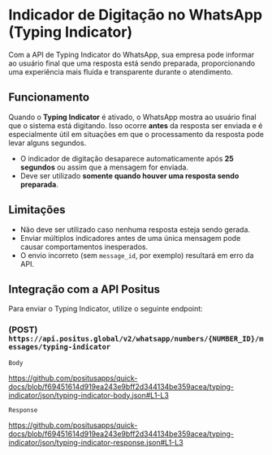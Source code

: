 # Indicador de Digitação no WhatsApp (Typing Indicator)

Com a API de Typing Indicator do WhatsApp, sua empresa pode informar ao usuário final que uma resposta está sendo preparada, proporcionando uma experiência mais fluida e transparente durante o atendimento.

## Funcionamento

Quando o **Typing Indicator** é ativado, o WhatsApp mostra ao usuário final que o sistema está digitando. Isso ocorre **antes** da resposta ser enviada e é especialmente útil em situações em que o processamento da resposta pode levar alguns segundos.

- O indicador de digitação desaparece automaticamente após **25 segundos** ou assim que a mensagem for enviada.
- Deve ser utilizado **somente quando houver uma resposta sendo preparada**.

## Limitações

- Não deve ser utilizado caso nenhuma resposta esteja sendo gerada.
- Enviar múltiplos indicadores antes de uma única mensagem pode causar comportamentos inesperados.
- O envio incorreto (sem `message_id`, por exemplo) resultará em erro da API.

## Integração com a API Positus

Para enviar o Typing Indicator, utilize o seguinte endpoint:

### (POST) `https://api.positus.global/v2/whatsapp/numbers/{NUMBER_ID}/messages/typing-indicator`

`Body`

https://github.com/positusapps/quick-docs/blob/f69451614d919ea243e9bff2d344134be359acea/typing-indicator/json/typing-indicator-body.json#L1-L3

`Response`

https://github.com/positusapps/quick-docs/blob/f69451614d919ea243e9bff2d344134be359acea/typing-indicator/json/typing-indicator-response.json#L1-L3
